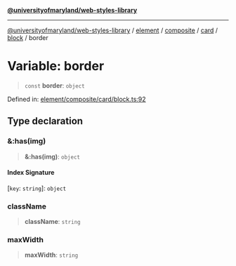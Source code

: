 [**@universityofmaryland/web-styles-library**](../../../../../../../../README.md)

***

[@universityofmaryland/web-styles-library](../../../../../../../../README.md) / [element](../../../../../../../README.md) / [composite](../../../../../README.md) / [card](../../../README.md) / [block](../README.md) / border

# Variable: border

> `const` **border**: `object`

Defined in: [element/composite/card/block.ts:92](https://github.com/UMD-Digital/design-system/blob/7fa144f196ef5f0ef2b372670136735f5a5c9236/packages/styles/source/element/composite/card/block.ts#L92)

## Type declaration

### &:has(img)

> **&:has(img)**: `object`

#### Index Signature

\[`key`: `string`\]: `object`

### className

> **className**: `string`

### maxWidth

> **maxWidth**: `string`
